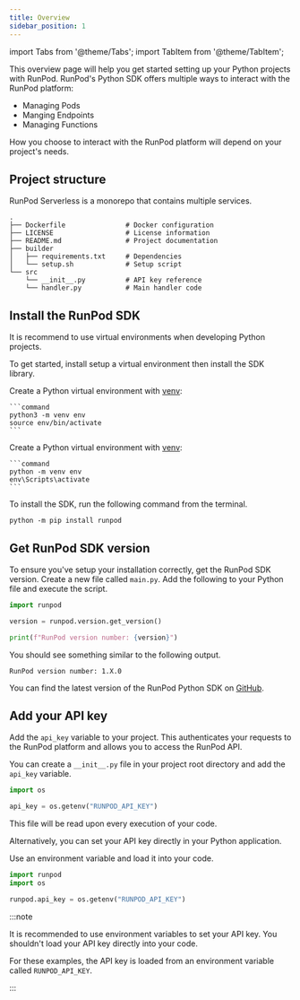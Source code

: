 ```yaml
---
title: Overview
sidebar_position: 1
---
```


import Tabs from '@theme/Tabs';
import TabItem from '@theme/TabItem';

This overview page will help you get started setting up your Python projects with RunPod.
RunPod's Python SDK offers multiple ways to interact with the RunPod platform:

- Managing Pods
- Manging Endpoints
- Managing Functions

How you choose to interact with the RunPod platform will depend on your project's needs.

## Project structure

RunPod Serverless is a monorepo that contains multiple services.

```text
.
├── Dockerfile               # Docker configuration
├── LICENSE                  # License information
├── README.md                # Project documentation
├── builder
│   ├── requirements.txt     # Dependencies
│   └── setup.sh             # Setup script
└── src
    └── __init__.py          # API key reference
    └── handler.py           # Main handler code
```

## Install the RunPod SDK

It is recommend to use virtual environments when developing Python projects.

To get started, install setup a virtual environment then install the SDK library.

<Tabs>
  <TabItem value="macos" label="macOS" default>

Create a Python virtual environment with [venv](https://docs.python.org/3/library/venv.html):

    ```command
    python3 -m venv env
    source env/bin/activate
    ```

</TabItem>
  <TabItem value="windows" label="Windows">

Create a Python virtual environment with [venv](https://docs.python.org/3/library/venv.html):

    ```command
    python -m venv env
    env\Scripts\activate
    ```

</TabItem>

</Tabs>

To install the SDK, run the following command from the terminal.

```command
python -m pip install runpod
```

## Get RunPod SDK version

To ensure you've setup your installation correctly, get the RunPod SDK version.
Create a new file called `main.py`.
Add the following to your Python file and execute the script.

```python
import runpod

version = runpod.version.get_version()

print(f"RunPod version number: {version}")
```

You should see something similar to the following output.

```text
RunPod version number: 1.X.0
```

You can find the latest version of the RunPod Python SDK on [GitHub](https://github.com/runpod/runpod-python/releases).

## Add your API key

Add the `api_key` variable to your project.
This authenticates your requests to the RunPod platform and allows you to access the RunPod API.

You can create a `__init__.py` file in your project root directory and add the `api_key` variable.

```python
import os

api_key = os.getenv("RUNPOD_API_KEY")
```

This file will be read upon every execution of your code.

Alternatively, you can set your API key directly in your Python application.

Use an environment variable and load it into your code.

```python
import runpod
import os

runpod.api_key = os.getenv("RUNPOD_API_KEY")
```

:::note

It is recommended to use environment variables to set your API key.
You shouldn't load your API key directly into your code.

For these examples, the API key is loaded from an environment variable called `RUNPOD_API_KEY`.

:::
